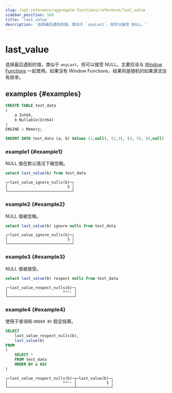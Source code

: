 ```yaml
---
slug: /sql-reference/aggregate-functions/reference/last_value
sidebar_position: 160
title: 'last_value'
description: '选择最后遇到的值，类似于 `anyLast`，但可以接受 NULL。'
---
```



# last_value

选择最后遇到的值，类似于 `anyLast`，但可以接受 NULL。主要应该与 [Window Functions](../../window-functions/index.md) 一起使用。如果没有 Window Functions，结果将是随机的如果源流没有排序。

## examples {#examples}

```sql
CREATE TABLE test_data
(
    a Int64,
    b Nullable(Int64)
)
ENGINE = Memory;

INSERT INTO test_data (a, b) Values (1,null), (2,3), (4, 5), (6,null)
```

### example1 {#example1}
NULL 值在默认情况下被忽略。
```sql
select last_value(b) from test_data
```

```text
┌─last_value_ignore_nulls(b)─┐
│                          5 │
└────────────────────────────┘
```

### example2 {#example2}
NULL 值被忽略。
```sql
select last_value(b) ignore nulls from test_data
```

```text
┌─last_value_ignore_nulls(b)─┐
│                          5 │
└────────────────────────────┘
```

### example3 {#example3}
NULL 值被接受。
```sql
select last_value(b) respect nulls from test_data
```

```text
┌─last_value_respect_nulls(b)─┐
│                        ᴺᵁᴸᴸ │
└─────────────────────────────┘
```

### example4 {#example4}
使用子查询和 `ORDER BY` 稳定结果。
```sql
SELECT
    last_value_respect_nulls(b),
    last_value(b)
FROM
(
    SELECT *
    FROM test_data
    ORDER BY a ASC
)
```

```text
┌─last_value_respect_nulls(b)─┬─last_value(b)─┐
│                        ᴺᵁᴸᴸ │             5 │
└─────────────────────────────┴───────────────┘
```
